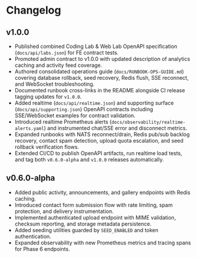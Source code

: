 # Changelog

## v1.0.0
- Published combined Coding Lab & Web Lab OpenAPI specification (`docs/api/labs.json`) for FE contract tests.
- Promoted admin contract to v1.0.0 with updated description of analytics caching and activity feed coverage.
- Authored consolidated operations guide (`docs/RUNBOOK-OPS-GUIDE.md`) covering database rollback, seed recovery, Redis flush, SSE reconnect, and WebSocket troubleshooting.
- Documented runbook cross-links in the README alongside CI release tagging updates for `v1.0.0`.
- Added realtime (`docs/api/realtime.json`) and supporting surface (`docs/api/supporting.json`) OpenAPI contracts including SSE/WebSocket examples for contract validation.
- Introduced realtime Prometheus alerts (`docs/observability/realtime-alerts.yaml`) and instrumented chat/SSE error and disconnect metrics.
- Expanded runbooks with NATS reconnect/drain, Redis pub/sub backlog recovery, contact spam detection, upload quota escalation, and seed rollback verification flows.
- Extended CI/CD to publish OpenAPI artifacts, run realtime load tests, and tag both `v0.6.0-alpha` and `v1.0.0` releases automatically.

## v0.6.0-alpha
- Added public activity, announcements, and gallery endpoints with Redis caching.
- Introduced contact form submission flow with rate limiting, spam protection, and delivery instrumentation.
- Implemented authenticated upload endpoint with MIME validation, checksum reporting, and storage metadata persistence.
- Added seeding utilities guarded by `SEED_ENABLED` and token authentication.
- Expanded observability with new Prometheus metrics and tracing spans for Phase 6 endpoints.

